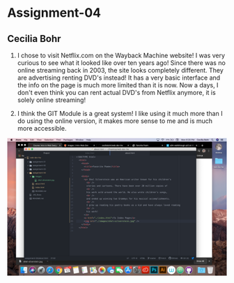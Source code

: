 # Assignment-04
## Cecilia Bohr

1. I chose to visit Netflix.com on the Wayback Machine website! I was very curious to see what it looked like over ten years ago! Since there was no online streaming back in 2003, the site looks completely different. They are advertising renting DVD's instead! It has a very basic interface and the info on the page is much more limited than it is now. Now a days, I don't even think you can rent actual DVD's from Netflix anymore, it is solely online streaming!

2. I think the GIT Module is a great system! I like using it much more than I do using the online version, it makes more sense to me and is much more accessible.

![Screenshot](./images/screenshot.png)

